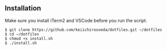 ## Installation

Make sure you install iTerm2 and VSCode before you run the script.

```
$ git clone https://github.com/keiichirosoeda/dotfiles.git ~/dotfiles
$ cd ~/dotfiles
$ chmod +x install.sh
$ ./install.sh
```